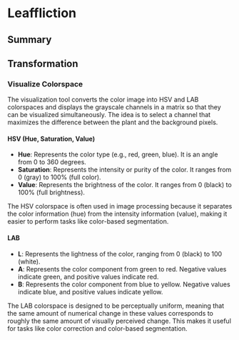 # Leaffliction

## Summary

## Transformation

### Visualize Colorspace

The visualization tool converts the color image into HSV and LAB colorspaces and displays the grayscale channels in a matrix so that they can be visualized simultaneously. The idea is to select a channel that maximizes the difference between the plant and the background pixels. 

#### HSV (Hue, Saturation, Value)

- **Hue**: Represents the color type (e.g., red, green, blue). It is an angle from 0 to 360 degrees.
- **Saturation**: Represents the intensity or purity of the color. It ranges from 0 (gray) to 100% (full color).
- **Value**: Represents the brightness of the color. It ranges from 0 (black) to 100% (full brightness).

The HSV colorspace is often used in image processing because it separates the color information (hue) from the intensity information (value), making it easier to perform tasks like color-based segmentation.

#### LAB

- **L**: Represents the lightness of the color, ranging from 0 (black) to 100 (white).
- **A**: Represents the color component from green to red. Negative values indicate green, and positive values indicate red.
- **B**: Represents the color component from blue to yellow. Negative values indicate blue, and positive values indicate yellow.

The LAB colorspace is designed to be perceptually uniform, meaning that the same amount of numerical change in these values corresponds to roughly the same amount of visually perceived change. This makes it useful for tasks like color correction and color-based segmentation.

### 